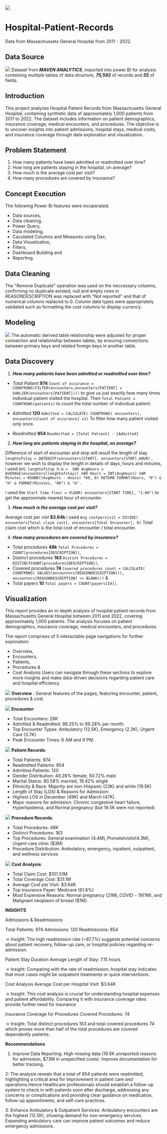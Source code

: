 ![](Intro_image.jpg)
# Hospital-Patient-Records
Data from Massachussets General Hospital from 2011 - 2022.

## Data Source
![](Data_source.png)
Dataset from **_MAVEN ANALYTICS_**, imported into power BI for analysis containing multiple tables of data structure, **_75,592_** of records and **_55_** of fields.

## Introduction
This project analyzes Hospital Patient Records from Massachusetts General Hospital, containing synthetic data of approximately 1,000 patients from 2011 to 2022. The dataset includes information on patient demographics, insurance coverage, medical encounters, and procedures. The objective is to uncover insights into patient admissions, hospital stays, medical costs, and insurance coverage through data exploration and visualization.

## Problem Statement
1. How many patients have been admitted or readmitted over time?
2. How long are patients staying in the hospital, on average?
3. How much is the average cost per visit?
4. How many procedures are covered by insurance?

## Concept Execution
The following Power Bi features were incoperated;

- Data sources,
- Data cleaning,
- Power Query,
- Data modeling,
- Caculated Columns and Measures using Dax,
- Data Visualization,
- Filters,
- Dashboard Building and
- Reporting.

## Data Cleaning
The "Remove Duplicate" operation was used on the neccessary columns, confirming no duplicate existed, null and empty rows in REASONDESCRIPTION was replaced with "Not reported" and that of numerical columns replaced to 0. Column data types were appropriately validated such as formatting the cost columns to display currency.

## Modeling
![](Data_modeling.png)
The automatic derived table relationship were adjusted for proper connection and relationship between tables, by ensuring connections between primary keys and related foreign keys in another table.

## Data Discovery
1. **_How many patients have been admitted or readmitted over time?_** 

- *Total Patient* **974** `Count of occurance = COUNTROWS(FILTER(encounters,encounters[PATIENT] = EARLIER(encounters[PATIENT])))` to give us just exactly how many times individual patient visited the hospital. Then `Total Patient = COUNTROWS(patients)` to count the total number of individual patient.

- *Admitted* **120**    `Admitted = CALCULATE(
                COUNTROWS(
                    encounters),
                    encounters[Count of occurance] =1)` To filter how many patient visited only once.

- *Readmitted* **854** `Readmitted = [Total Patient] - [Admitted]`

2. **_How long are patients staying in the hospital, on average?_**

Difference of start of encounter and stop will result the length of stay `lenghtofstay = DATEDIFF(encounters[START], encounters[STOP],HOUR)` , however we wish to display the lenght in details of days, hours and minutes, 
i used  ``AVG lenghtofstay h:m = 
VAR AvgHours = 
AVERAGE(encounters[lenghtofstay])
VAR Hours = INT(AvgHours)
VAR Minutes = ROUND((AvgHours - Hours) *60,
0)
RETURN
    FORMAT(Hours, "0") & "H" &
FORMAT(Minutes, "00") & "m"`` .

i uesd the `Start time floor = FLOOR(
                    encounters[START TIME],
                     "1:00")` to get the approximate nearest hour of encounter.

3. **_How much is the average cost per visit?_**

*Average cost per vist* **$3.64k**  i used `Avg costpervisit = DIVIDE(
                        encounters[Total claim cost],
                        encounters[Total Encounter],
                        0)` Total claim cost which is the total cost of encounter / total encounter.

4. **_How many procedures are covered by insurance?_**

- Total procedures **48k** `Total Procedures = COUNT(procedures[DESCRIPTION])`,
- Distinct procedures **163** `Distint Procedures = DISTINCTCOUNT(procedures[DESCRIPTION])`,
- Covered procedures **74** ``Covered procedures count = CALCULATE(
                                COUNTROWS(
                                    VALUES(encounters[REASONDESCRIPTION])),
                                    encounters[REASONDESCRIPTION] <> BLANK())`` &
- Total payers **10** `Total payers = COUNT(payers[Id])`.

## Visualization

This report provides an in-depth analysis of hospital patient records from Massachusetts General Hospital between 2011 and 2022, covering approximately 1,000 patients. The analysis focuses on patient demographics, insurance coverage, medical encounters, and procedures.

The report comprises of 5 interactable page navigations for further exploration:
- Overview,
- Encounters,
- Patients,
- Procedures &
- Cost Analysis
Users can navigate through these sections to explore more insights and make data-driven decisions regarding patient care and hospital efficiency.

![](MGH_Overview.png)
**Overview** : General features of the pages, featuring encounter, patient, procedures & cost.

![](MGH_Encounter.png)
**Encounter**:

- Total Encounters: 28K
- Admitted & Readmitted: 98.25% to 99.28% per month.
- Top Encounter Types: Ambulatory (12.5K), Emergency (2.3K), Urgent Care (3.7K)
- Peak Encounter Times: 6 AM and 9 PM.

![](MGH_Patient.png)
**Patient Records**:

- Total Patients: 974
- Readmitted Patients: 854
- Admitted Patients: 120
- Gender Distribution: 49.28% female, 50.72% male
- Marital Status: 80.58% married, 19.42% single
- Ethnicity & Race: Majority are non-Hispanic (23K) and white (19.5K)
- Length of Stay (LOS) & Reasons for Admission:
- Highest LOS in December (49K) and March (47K).
- Major reasons for admission: Chronic congestive heart failure, Hyperlipidemia, and Normal pregnancy (but 19.5K were not reported)

![](MGH_Procedures.png)
**Procedure Records**:

- Total Procedures: 48K
- Distinct Procedures: 163
- Top Procedures: General examination ($4.4M), Prenatal visits ($4.3M), Urgent care clinic ($3M)
- Procedure Distribution: Ambulatory, emergency, inpatient, outpatient, and wellness services

![](MGH_Cost.png)
**Cost Analysis**:

- Total Claim Cost: $101.51M
- Total Coverage Cost: $31.1M
- Average Cost per Visit: $3.64K
- Top Insurance Payer: Medicare (61.8%)
- Most Expensive Reasons: Normal pregnancy ($21M), COVID-19 ($1M), and Malignant neoplasm of breast ($1M).

**INSIGHTS**

Admissions & Readmissions

Total Patients: 974
Admissions: 120
Readmissions: 854

→ Insight: The high readmission rate (~87.7%) suggests potential concerns about patient recovery, follow-up care, or hospital policies regarding re-admission.

Patient Stay Duration
Average Length of Stay: 7.15 hours

→ Insight: Comparing with the rate of readmission, hospital stay indicates that most cases might be outpatient treatments or quick interventions.

 Cost Analysis
Average Cost per Hospital Visit: $3.64K

→ Insight: This cost analysis is crucial for understanding hospital expenses and patient affordability. Comparing it with insurance coverage rates provide further need for insurance 

 Insurance Coverage for Procedures
 Covered Procedures: 74

→ Insight: Total distinct procedures 163 and total covered procedures 74 which proves more than half of the total procedures are covered  dependently patients.

**Recommendations**

1. Improve Data Reporting:
High missing data (19.5K unreported reasons for admission, $73M in unspecified costs). Improve documentation for better  tracking.

2: The analysis reveals that a total of 854 patients were readmitted, highlighting a critical area for improvement in patient care and operations.Hence Healthcare professionals should establish a follow-up system to check in with patients soon after discharge, addressing any concerns or complications and providing clear guidance on medication, follow-up appointments, and self-care practices.

3: Enhance Ambulatory & Outpatient Services:
Ambulatory encounters are the highest (12.5K), showing demand for non-emergency services. Expanding ambulatory care can improve patient outcomes and reduce emergency admissions.
